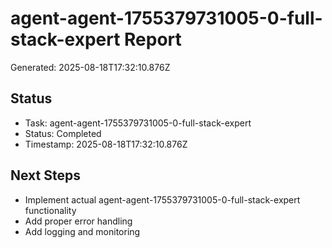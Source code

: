 # agent-agent-1755379731005-0-full-stack-expert Report

Generated: 2025-08-18T17:32:10.876Z

## Status
- Task: agent-agent-1755379731005-0-full-stack-expert
- Status: Completed
- Timestamp: 2025-08-18T17:32:10.876Z

## Next Steps
- Implement actual agent-agent-1755379731005-0-full-stack-expert functionality
- Add proper error handling
- Add logging and monitoring
